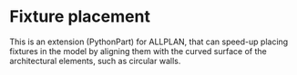# Fixture placement

This is an extension (PythonPart) for ALLPLAN, that can speed-up placing fixtures in the model
by aligning them with the curved surface of the architectural elements, such as
circular walls.
